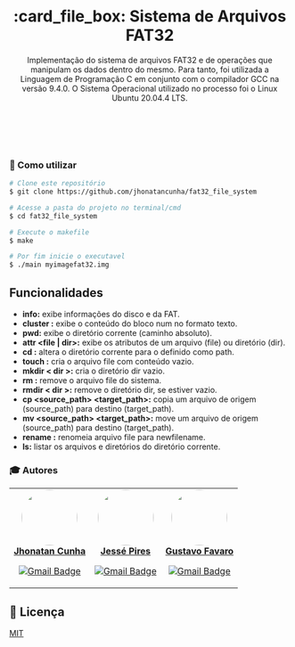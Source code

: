 <h1 align="center">:card_file_box: Sistema de Arquivos FAT32  </h1>
<p align="center">
Implementação do sistema de arquivos FAT32 e de operações que manipulam os dados dentro do mesmo. Para tanto, foi utilizada a Linguagem de Programação C em conjunto com o compilador GCC na versão 9.4.0. O Sistema Operacional utilizado no processo foi o Linux Ubuntu 20.04.4 LTS.
</p>
<p align="center">
<img src="https://img.shields.io/tokei/lines/github/jhonatancunha/fat32_file_system?style=for-the-badge" alt="">
<img src="https://img.shields.io/github/license/jhonatancunha/fat32_file_system?color=blue&style=for-the-badge" alt="">
<img src="https://img.shields.io/github/last-commit/jhonatancunha/fat32_file_system?color=blue&style=for-the-badge" alt="">
</p>
<br>

<br>

### :red_circle: Como utilizar

```bash
# Clone este repositório
$ git clone https://github.com/jhonatancunha/fat32_file_system

# Acesse a pasta do projeto no terminal/cmd
$ cd fat32_file_system

# Execute o makefile
$ make 

# Por fim inicie o executavel
$ ./main myimagefat32.img
```


## Funcionalidades

- **info:** exibe informações do disco e da FAT.
- **cluster <num>:** exibe o conteúdo do bloco num no formato texto.
- **pwd:** exibe o diretório corrente (caminho absoluto).
- **attr <file | dir>:** exibe os atributos de um arquivo (file) ou diretório (dir).
- **cd <path>:** altera o diretório corrente para o definido como path.
- **touch <file>:** cria o arquivo file com conteúdo vazio.
- **mkdir < dir >:** cria o diretório dir vazio.
- **rm <file>:** remove o arquivo file do sistema.
- **rmdir < dir >:** remove o diretório dir, se estiver vazio.
- **cp <source_path> <target_path>:** copia um arquivo de origem (source_path) para destino (target_path).
- **mv <source_path> <target_path>:** move um arquivo de origem (source_path) para destino (target_path).
- **rename <file> <newfilename>:** renomeia arquivo file para newfilename.
- **ls:** listar os arquivos e diretórios do diretório corrente.




### :mortar_board: Autores

<table><tr>
<td align="center"><a href="https://github.com/jhonatancunha">
 <img style="border-radius: 50%;" src="https://avatars0.githubusercontent.com/u/52831621?s=460&u=2b0cfdafeb7756176ded82c41738e773e92762b8&v=4" width="100px;" alt=""/>
<br />
 <b>Jhonatan Cunha</b></a>
 <a href="https://github.com/jhonatancunha" title="Repositorio Jhonatan"></a>



[![Gmail Badge](https://img.shields.io/badge/-jhonatancunha@alunos.utfpr.edu.br-c14438?style=flat-square&logo=Gmail&logoColor=white&link=mailto:jhonatancunha@alunos.utfpr.edu.br)](mailto:jhonatancunha@alunos.utfpr.edu.br)</td>

<td align="center"><a href="https://github.com/JessePires">
 <img style="border-radius: 50%;" src="https://avatars0.githubusercontent.com/u/20424496?s=460&u=87f2870ff153ab88402d6246cb3347a46ae33fe9&v=4" width="100px;" alt=""/>
<br />
 <b>Jessé Pires</b>
 </a> <a href="https://github.com/JessePires" title="Repositorio Jessé"></a>

[![Gmail Badge](https://img.shields.io/badge/-jesserocha@alunos.utfpr.edu.br-c14438?style=flat-square&logo=Gmail&logoColor=white&link=mailto:jesserocha@alunos.utfpr.edu.br)](mailto:jesserocha@alunos.utfpr.edu.br)</td>

<td align="center"><a href="https://github.com/gustavofavaro">
 <img style="border-radius: 50%;" src="https://avatars.githubusercontent.com/u/54089418?v=4" width="100px;" alt=""/>
<br />
 <b>Gustavo Favaro
</b>
 </a> <a href="https://github.com/gustavofavaro" title="Repositorio Gustavo"></a>

[![Gmail Badge](https://img.shields.io/badge/-gusfav@alunos.utfpr.edu.br-c14438?style=flat-square&logo=Gmail&logoColor=white&link=mailto:gusfav@alunos.utfpr.edu.br)](mailto:gusfav@alunos.utfpr.edu.br)</td>

</tr></table>

## :memo: Licença
[MIT](https://choosealicense.com/licenses/mit/)
